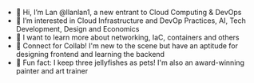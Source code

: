 - 👋 Hi, I’m Lan @llanlan1, a new entrant to Cloud Computing & DevOps
- 👀 I’m interested in Cloud Infrastructure and DevOp Practices, AI, Tech Development, Design and Economics
- 🌱 I want to learn more about networking, IaC, containers and others
- 💞️ Connect for Collab! I'm new to the scene but have an aptitude for designing frontend and learning the backend
- 🪼 Fun fact: I keep three jellyfishes as pets! I'm also an award-winning painter and art trainer

<!---
llanlan1/llanlan1 is a ✨ special ✨ repository because its `README.md` (this file) appears on your GitHub profile.
You can click the Preview link to take a look at your changes.
--->

